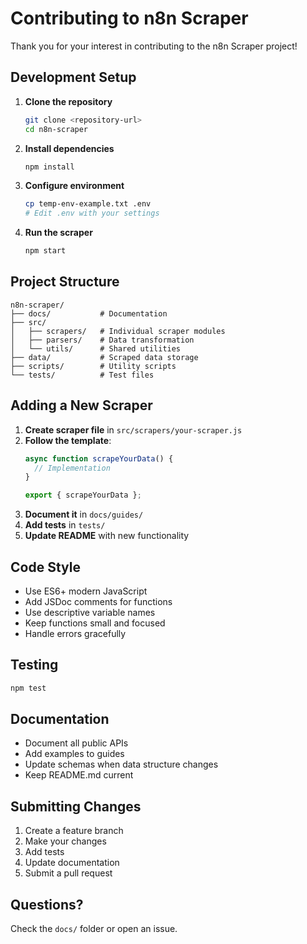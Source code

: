 # Contributing to n8n Scraper

Thank you for your interest in contributing to the n8n Scraper project!

## Development Setup

1. **Clone the repository**
   ```bash
   git clone <repository-url>
   cd n8n-scraper
   ```

2. **Install dependencies**
   ```bash
   npm install
   ```

3. **Configure environment**
   ```bash
   cp temp-env-example.txt .env
   # Edit .env with your settings
   ```

4. **Run the scraper**
   ```bash
   npm start
   ```

## Project Structure

```
n8n-scraper/
├── docs/           # Documentation
├── src/
│   ├── scrapers/   # Individual scraper modules
│   ├── parsers/    # Data transformation
│   └── utils/      # Shared utilities
├── data/           # Scraped data storage
├── scripts/        # Utility scripts
└── tests/          # Test files
```

## Adding a New Scraper

1. **Create scraper file** in `src/scrapers/your-scraper.js`
2. **Follow the template**:
   ```javascript
   async function scrapeYourData() {
     // Implementation
   }
   
   export { scrapeYourData };
   ```
3. **Document it** in `docs/guides/`
4. **Add tests** in `tests/`
5. **Update README** with new functionality

## Code Style

- Use ES6+ modern JavaScript
- Add JSDoc comments for functions
- Use descriptive variable names
- Keep functions small and focused
- Handle errors gracefully

## Testing

```bash
npm test
```

## Documentation

- Document all public APIs
- Add examples to guides
- Update schemas when data structure changes
- Keep README.md current

## Submitting Changes

1. Create a feature branch
2. Make your changes
3. Add tests
4. Update documentation
5. Submit a pull request

## Questions?

Check the `docs/` folder or open an issue.




